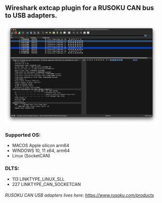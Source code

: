 ## Wireshark extcap plugin for a RUSOKU CAN bus to USB adapters.

![Wireshark_Macos.png](Images/Wireshark_Macos.png)

### Supported OS:
- MACOS Apple silicon arm64
- WINDOWS 10, 11 x64, arm64
- Linux (SocketCAN)
### DLTS:
- 113 LINKTYPE_LINUX_SLL
- 227 LINKTYPE_CAN_SOCKETCAN

###### RUSOKU CAN USB adapters lives here: <https://www.rusoku.com/products>
